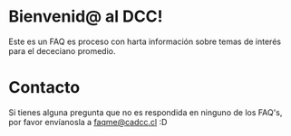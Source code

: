 # Bienvenid@ al DCC!

Este es un FAQ es proceso con harta información sobre temas de interés para el dececiano promedio. 

# Contacto

Si tienes alguna pregunta que no es respondida en ninguno de los FAQ's, por favor envíanosla a faqme@cadcc.cl :D
